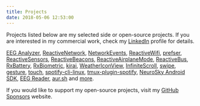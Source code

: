 ```yaml
---
title: Projects
date: 2018-05-06 12:53:00
---
```


Projects listed below are my selected side or open-source projects. If you are interested in my commercial work, check my [LinkedIn](http://www.linkedin.com/in/piotrwittchen) profile for details.

[EEG Analyzer](https://play.google.com/store/apps/details?id=com.pwittchen.eeganalyzer), [ReactiveNetwork](https://github.com/pwittchen/ReactiveNetwork), [NetworkEvents](https://github.com/pwittchen/NetworkEvents), [ReactiveWifi](https://github.com/pwittchen/ReactiveWiFi), [prefser](https://github.com/pwittchen/prefser), [ReactiveSensors](https://github.com/pwittchen/ReactiveSensors), [ReactiveBeacons](https://github.com/pwittchen/ReactiveBeacons), [ReactiveAirplaneMode](https://github.com/pwittchen/ReactiveAirplaneMode), [ReactiveBus](https://github.com/pwittchen/ReactiveBus), [RxBattery](https://github.com/pwittchen/RxBattery), [RxBiometric](https://github.com/pwittchen/RxBiometric), [kirai](https://github.com/pwittchen/kirai), [WeatherIconView](https://github.com/pwittchen/WeatherIconView), [InfiniteScroll](https://github.com/pwittchen/InfiniteScroll), [swipe](https://github.com/pwittchen/swipe), [gesture](https://github.com/pwittchen/gesture), [touch](https://github.com/pwittchen/touch), [spotify-cli-linux](https://github.com/pwittchen/spotify-cli-linux), [tmux-plugin-spotify](https://github.com/pwittchen/tmux-plugin-spotify), [NeuroSky Android SDK](https://github.com/pwittchen/neurosky-android-sdk), [EEG Reader](https://github.com/pwittchen/EEGReader), [aur.sh](http://github.com/pwittchen/aur.sh) and [more](http://github.com/pwittchen).

If you would like to support my open-source projects, visit my [GitHub Sponsors](https://github.com/sponsors/pwittchen) website.
